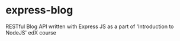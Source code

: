 # express-blog
RESTful Blog API written with Express JS as a part of 'Introduction to NodeJS' edX course
